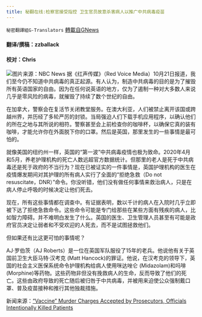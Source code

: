 ```yaml
---
title: 秘翻在线:检察官接受指控 卫生官员故意杀害病人以推广中共病毒疫苗
---
```

`秘密翻譯組G-Translators` [轉載自GNews](https://gnews.org/zh-hans/1614094/)

#### 翻译/撰稿：zzballack

#### 校对：Chris
![](https://assets.gnews.org/wp-content/uploads/2021/10/图片1-2-4.png)图片来源：NBC News
据《红声传媒》（Red Voice Media）10月21日报道，我们至今仍不知道中共病毒的真正起源。有人认为，制造中共病毒的目的是为了摧毁所有英语国家的自由。因为在任何说英语的地方，仅为了遏制一种对大多数人来说几乎是零风险的病毒，就摧毁了持续了数个世纪的自由。

在加拿大，警察会在复活节关闭教堂服务。在澳大利亚，人们被禁止离开该国或跨越州界，并历经了多轮严厉的封锁。当局强迫人们下载手机应用程序，以确认他们的所在之地与其所说的相符。警察甚至会上前检查你的咖啡杯，以确保它真的装有咖啡，才能允许你在外面脱下你的口罩。然后是英国，那里发生的一些事情是最可怕的。

就像美国的纽约州一样，英国的“第一波”中共病毒疫情也极为致命。2020年4月和5月，养老护理机构的死亡人数远超官方数据统计。但那里的老人是死于中共病毒还是死于政府的不当行为？现在已被证实的一件事情是，英国护理机构的医生在疫情爆发期间对其护理的所有病人实行了全面的“拒绝急救（Do not resuscitate，DNR）”命令。你没听错，他们没有做任何事情来救治病人，只是在病人停止呼吸的时候决定让他们死去。

现在，所有这些事情都在调查中。有证据表明，数以千计的病人在入院时几乎立即被下达了拒绝急救命令。这些命令可能是专门给那些在某些方面有残疾的病人，比如智力障碍。并不难明白发生了什么。英国的医生、卫生管理人员甚至有可能是政府官员决定让弱者和不受欢迎的人死去，而不是试图拯救他们。

但如果还有比这更可怕的事情呢？

AJ·罗伯茨（AJ Roberts）是一位在英国军队服役了15年的老兵。他说他有关于英国前卫生大臣马特·汉考克 (Matt Hancock)的罪证。他说，在汉考克的领导下，英国的社会主义医保系统命令护理机构给病人使用咪达唑仑 (Midazolam)和吗啡 (Morphine)等药物。这些药物非但没有挽救病人的生命，反而导致了他们的死亡。这些由政府导致的死亡随后被归咎于中共病毒，并被用来迫使公众强制戴口罩、普及疫苗接种和推行其他独裁措施。

新闻来源：[“Vaccine” Murder Charges Accepted by Prosecutors, Officials Intentionally Killed Patients](https://www.redvoicemedia.com/2021/10/vaccine-murder-charges-accepted-by-prosecutors-officials-intentionally-killed-patients/)
